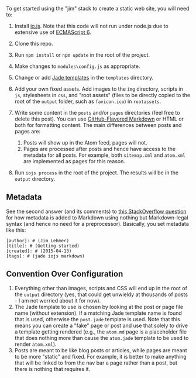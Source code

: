 [author]: # (Jim Lehmer)
[title]: # (Getting started)
[created]: # (2015-04-13)
[tags]: # (jade iojs markdown)

To get started using the "jim" stack to create a static web site, you will need to:

1. Install [io.js](https://iojs.org/en/index.html). Note that this code will not run
   under node.js due to extensive use of [ECMAScript 6](https://iojs.org/en/es6.html).
2. Clone this repo.
3. Run `npm install` or `npm update` in the root of the project.
4. Make changes to `modules\config.js` as appropriate.
5. Change or add [Jade templates](http://jade-lang.com/reference/) in the `templates` directory.
6. Add your own fixed assets. Add images to the `img` directory, scripts in `js`, stylesheets in `css`,
   and "root assets" (files to be directly copied to the root of the `output` folder, such as `favicon.ico`)
   in `rootassets`.
7. Write some content in the `posts` and/or `pages` directories (feel free to delete this post).
   You can use [GitHub-Flavored Markdown](https://help.github.com/articles/github-flavored-markdown)
   or HTML or both for formatting content. The main differences between posts and pages are:
   
   1. Posts will show up in the Atom feed, pages will not.
   2. Pages are processed after posts and hence have access to the metadata for all posts. For example,
      both `sitemap.xml` and `atom.xml` are implemented as pages for this reason.

8. Run `iojs process` in the root of the project. The results will be in the `output` directory.

## Metadata

See the second answer (and its comments) to [this StackOverflow question](http://stackoverflow.com/questions/4823468/store-comments-in-markdown-syntax)
for how metadata is added to Markdown using nothing but Markdown-legal syntax
(and hence no need for a preprocessor). Basically, you set metadata like this:

```
[author]: # (Jim Lehmer)
[title]: # (Getting started)
[created]: # (2015-04-13)
[tags]: # (jade iojs markdown)
```

## Convention Over Configuration

1. Everything other than images, scripts and CSS will end up in the root of the `output` directory (yes,
   that could get unwieldy at thousands of posts - I am not worried about it for now).
2. The Jade template to use is chosen by looking at the post or page file name (without extension).
   If a matching Jade template name is found that is used, otherwise the `post.jade` template is used.
   Note that this means you can create a "fake" page or post and use that solely to drive a template
   getting rendered (e.g., the `atom.md` page is a placeholder file that does nothing more than
   cause the `atom.jade` template to be used to render `atom.xml`).
3. Posts are meant to be like blog posts or articles, while pages are meant to be more "static" and
   fixed. For example, it is better to make anything that will be linked to from the nav bar a page
   rather than a post, but there is nothing that requires it.